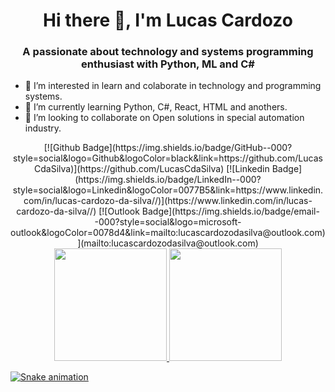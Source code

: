 <h1 align="center">Hi there 👋, I'm Lucas Cardozo</h1>
<h3 align="center">A passionate about technology and systems programming enthusiast with Python, ML and C#</h3>

- 👀 I’m interested in learn and colaborate in technology and programming systems.
- 🌱 I’m currently learning Python, C#, React, HTML and anothers.
- 💞️ I’m looking to collaborate on Open solutions in special automation industry.

<div align="center">
  [![Github Badge](https://img.shields.io/badge/GitHub--000?style=social&logo=Github&logoColor=black&link=https://github.com/LucasCdaSilva)](https://github.com/LucasCdaSilva)
  [![Linkedin Badge](https://img.shields.io/badge/LinkedIn--000?style=social&logo=Linkedin&logoColor=0077B5&link=https://www.linkedin.com/in/lucas-cardozo-da-silva//)](https://www.linkedin.com/in/lucas-cardozo-da-silva//)
  [![Outlook Badge](https://img.shields.io/badge/email--000?style=social&logo=microsoft-outlook&logoColor=0078d4&link=mailto:lucascardozodasilva@outlook.com)](mailto:lucascardozodasilva@outlook.com)
</div>


<div align="center">
<a href="https://github.com/LucasCdaSilva">
<img height="180em" src="https://github-readme-stats.vercel.app/api/top-langs/?username=LucasCdaSilva&layout=compact&langs_count=7&theme=dracula"/>
<img height="180em" src="https://github-readme-stats.vercel.app/api?username=LucasCdaSilva&show_icons=true&theme=dracula&include_all_commits=true&count_private=true"/>
</div>

 ![Snake animation](https://github.com/seu-usuário-aqui/seu-usuário-aqui/blob/output/github-contribution-grid-snake.svg)
